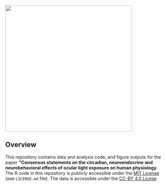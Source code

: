 <img src="https://github.com/tscnlab/Templates/blob/main/logo/logo_with_text-01.png" width="400"/>

## Overview
This repository contains data and analysis code, and figure outputs for the paper **"Consensus statements on the circadian, neuroendocrine and neurobehavioral effects of ocular light exposure on human physiology**. The R code in this repository is publicly accessible under the [MIT License](https://opensource.org/license/mit) (see `LICENSE.md` file). The data is accessible under the [CC-BY 4.0 Licese](https://creativecommons.org/licenses/by/4.0/).
